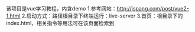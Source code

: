
该项目是vue学习教程，内含demo
1.参考网站：http://jspang.com/post/vue2-1.html
2.启动方式：路径根目录下终端运行：live-server
3.首页：根目录下的index.html，相关指令等用法可在该页面检索到